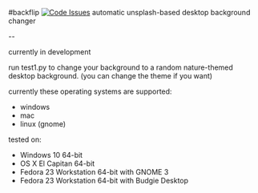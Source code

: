 #backflip [![Code Issues](https://www.quantifiedcode.com/api/v1/project/d960998da84f47d491c2f2eb378e7abd/badge.svg)](https://www.quantifiedcode.com/app/project/d960998da84f47d491c2f2eb378e7abd)
automatic unsplash-based desktop background changer

--

currently in development

run test1.py to change your background to a random nature-themed desktop background. (you can change the theme if you want)

currently these operating systems are supported:
 - windows
 - mac
 - linux (gnome)

tested on:
 - Windows 10 64-bit
 - OS X El Capitan 64-bit
 - Fedora 23 Workstation 64-bit with GNOME 3
 - Fedora 23 Workstation 64-bit with Budgie Desktop
